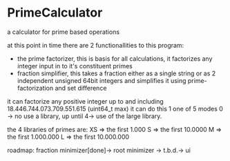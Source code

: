 # PrimeCalculator


a calculator for prime based operations

at this point in time there are 2 functionallities to this program:
  * the prime factorizer, this is basis for all calculations, it factorizes any integer input in to it's constituent primes
  * fraction simplifier, this takes a fraction either as a single string or as 2 independent unsigned 64bit integers and simplifies it 
    using prime-factorization and set difference

it can factorize any positive integer up to and including 18.446.744.073.709.551.615 (uint64_t max)
it can do this 1 one of 5 modes 0 -> no use a library, up until 4-> use of the large library.

the 4 libraries of primes are:
XS => the first 1.000 
S  => the first 10.0000
M  => the first 1.000.000
L  => the first 10.000.000


roadmap:
fraction minimizer[done]-> root minimizer -> t.b.d.-> ui
